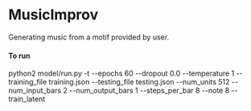 # MusicImprov
Generating music from a motif provided by user.


#### To run
python2 model/run.py -t --epochs 60 --dropout 0.0 --temperature 1 --training_file training.json --testing_file testing.json --num_units 512 --num_input_bars 2 --num_output_bars 1 --steps_per_bar 8 --note 8 --train_latent
